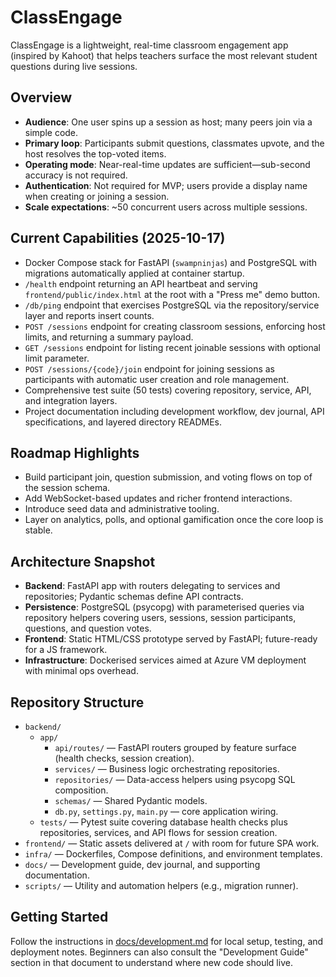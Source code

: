 # ClassEngage
ClassEngage is a lightweight, real-time classroom engagement app (inspired by Kahoot) that helps teachers surface the most relevant student questions during live sessions.

## Overview
- **Audience**: One user spins up a session as host; many peers join via a simple code.
- **Primary loop**: Participants submit questions, classmates upvote, and the host resolves the top-voted items.
- **Operating mode**: Near-real-time updates are sufficient—sub-second accuracy is not required.
- **Authentication**: Not required for MVP; users provide a display name when creating or joining a session.
- **Scale expectations**: ~50 concurrent users across multiple sessions.

## Current Capabilities (2025-10-17)
- Docker Compose stack for FastAPI (`swampninjas`) and PostgreSQL with migrations automatically applied at container startup.
- `/health` endpoint returning an API heartbeat and serving `frontend/public/index.html` at the root with a "Press me" demo button.
- `/db/ping` endpoint that exercises PostgreSQL via the repository/service layer and reports insert counts.
- `POST /sessions` endpoint for creating classroom sessions, enforcing host limits, and returning a summary payload.
- `GET /sessions` endpoint for listing recent joinable sessions with optional limit parameter.
- `POST /sessions/{code}/join` endpoint for joining sessions as participants with automatic user creation and role management.
- Comprehensive test suite (50 tests) covering repository, service, API, and integration layers.
- Project documentation including development workflow, dev journal, API specifications, and layered directory READMEs.

## Roadmap Highlights
- Build participant join, question submission, and voting flows on top of the session schema.
- Add WebSocket-based updates and richer frontend interactions.
- Introduce seed data and administrative tooling.
- Layer on analytics, polls, and optional gamification once the core loop is stable.

## Architecture Snapshot
- **Backend**: FastAPI app with routers delegating to services and repositories; Pydantic schemas define API contracts.
- **Persistence**: PostgreSQL (psycopg) with parameterised queries via repository helpers covering users, sessions, session participants, questions, and question votes.
- **Frontend**: Static HTML/CSS prototype served by FastAPI; future-ready for a JS framework.
- **Infrastructure**: Dockerised services aimed at Azure VM deployment with minimal ops overhead.

## Repository Structure
- `backend/`
	- `app/`
		- `api/routes/` — FastAPI routers grouped by feature surface (health checks, session creation).
		- `services/` — Business logic orchestrating repositories.
		- `repositories/` — Data-access helpers using psycopg SQL composition.
		- `schemas/` — Shared Pydantic models.
		- `db.py`, `settings.py`, `main.py` — core application wiring.
	- `tests/` — Pytest suite covering database health checks plus repositories, services, and API flows for session creation.
- `frontend/` — Static assets delivered at `/` with room for future SPA work.
- `infra/` — Dockerfiles, Compose definitions, and environment templates.
- `docs/` — Development guide, dev journal, and supporting documentation.
- `scripts/` — Utility and automation helpers (e.g., migration runner).

## Getting Started
Follow the instructions in [docs/development.md](/docs/development.md) for local setup, testing, and deployment notes. Beginners can also consult the "Development Guide" section in that document to understand where new code should live.
